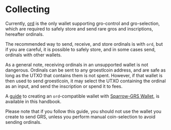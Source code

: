 Collecting
==========

Currently, [ord](https://github.com/Groestlcoin/ord-groestlcoin/) is the only wallet supporting
gro-control and gro-selection, which are required to safely store and send rare
gros and inscriptions, hereafter ordinals.

The recommended way to send, receive, and store ordinals is with `ord`, but if
you are careful, it is possible to safely store, and in some cases send,
ordinals with other wallets.

As a general note, receiving ordinals in an unsupported wallet is not
dangerous. Ordinals can be sent to any groestlcoin address, and are safe as long as
the UTXO that contains them is not spent. However, if that wallet is then used
to send groestlcoin, it may select the UTXO containing the ordinal as an input, and
send the inscription or spend it to fees.

A [guide](./collecting/sparrow-wallet.md) to creating an `ord`-compatible wallet with [Sparrow-GRS Wallet](https://www.groestlcoin.org/sparrow-grs/), is available
in this handbook.

Please note that if you follow this guide, you should not use the wallet you
create to send GRS, unless you perform manual coin-selection to avoid sending
ordinals.
